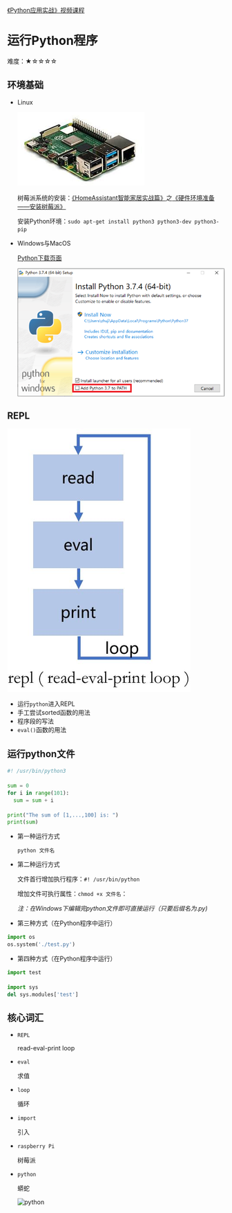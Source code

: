 [《Python应用实战》视频课程](https://study.163.com/course/courseMain.htm?courseId=1209533804&share=2&shareId=400000000624093)

# 运行Python程序

难度：★☆☆☆☆

## 环境基础
- Linux

  ![树莓派4](images/raspberry.jpg)

  树莓派系统的安装：[《HomeAssistant智能家居实战篇》](https://study.163.com/course/courseMain.htm?courseId=1006189053&share=2&shareId=400000000624093)之[《硬件环境准备——安装树莓派》](https://study.163.com/course/courseLearn.htm?courseId=1006189053&share=2&shareId=400000000624093#/learn/video?lessonId=1053672861&courseId=1006189053)

  安装Python环境：`sudo apt-get install python3 python3-dev python3-pip`

- Windows与MacOS

  [Python下载页面](https://www.python.org/downloads/)

  ![安装选项](images/install1.png)

## REPL
![repl](images/repl.JPG)

- 运行`python`进入REPL
- 手工尝试sorted函数的用法
- 程序段的写法
- `eval()`函数的用法

## 运行python文件
```python
#! /usr/bin/python3

sum = 0
for i in range(101):
  sum = sum + i

print("The sum of [1,...,100] is: ")
print(sum)
```

- 第一种运行方式

  `python 文件名`

- 第二种运行方式

  文件首行增加执行程序：`#! /usr/bin/python`

  增加文件可执行属性：`chmod +x 文件名`：

  *注：在Windows下编辑完python文件即可直接运行（只要后缀名为.py)*

- 第三种方式（在Python程序中运行）
```python
import os
os.system('./test.py')
```

- 第四种方式（在Python程序中运行）
```python
import test

import sys
del sys.modules['test']
```
## 核心词汇
- `REPL`

  read-eval-print loop

- `eval`

  求值

- `loop`

  循环

- `import`

  引入

- `raspberry Pi`

  树莓派

- `python`

  蟒蛇
  
  ![python](https://www.python.org/static/img/python-logo.png)

